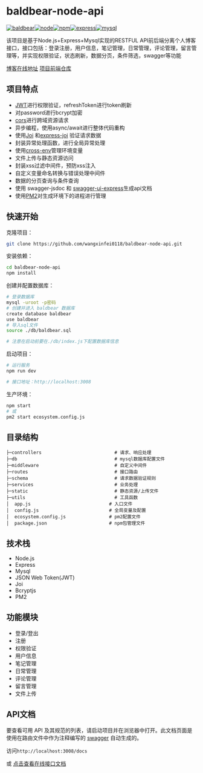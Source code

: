 # baldbear-node-api

[![baldbear](https://img.shields.io/badge/%E7%A7%83%E5%A4%B4%E7%86%8A-%40baldbear-brightgreen)](http://baldbear.cn/)[![node](https://img.shields.io/badge/node-v14.19.0-blue)](https://nodejs.org/)[![npm](https://img.shields.io/badge/npm-v6.14.16-blue)](https://www.npmjs.com/)[![express](https://img.shields.io/badge/express-%5E4.17.1-blue)](https://expressjs.com/)[![mysql](https://img.shields.io/badge/mysql-v5.7-blue)](https://www.mysql.com/)

该项目是基于Node.js+Express+Mysql实现的RESTFUL API前后端分离个人博客接口，接口包括：登录注册，用户信息，笔记管理，日常管理，评论管理，留言管理等，并实现权限验证，状态刷新，数据分页，条件筛选，swagger等功能

[博客在线地址](http://baldbear.cn)   [项目前端仓库](https://github.com/wangxinfei0118/baldbear-blog) 

## 项目特点

- [JWT](https://github.com/auth0/node-jsonwebtoken)进行权限验证，refreshToken进行token刷新
- 对password进行bcrypt加密
- [cors](https://github.com/expressjs/cors)进行跨域资源请求
- 异步编程，使用async/await进行整体代码重构
- 使用[Joi](https://github.com/hapijs/joi) 和[express-joi](https://www.npmjs.com/package/@escook/express-joi) 验证请求数据
- 封装异常处理函数，进行全局异常处理
- 使用[cross-env](https://github.com/kentcdodds/cross-env#readme)管理环境变量
- 文件上传与静态资源访问
- 封装xss过滤中间件，预防xss注入
- 自定义变量命名转换与错误处理中间件
- 数据的分页查询与条件查询
- 使用 swagger-jsdoc 和 [swagger-ui-express](https://github.com/scottie1984/swagger-ui-express)生成api文档
- 使用[PM2](https://pm2.keymetrics.io/)对生成环境下的进程进行管理

## 快速开始

克隆项目：

```bash
git clone https://github.com/wangxinfei0118/baldbear-node-api.git
```

安装依赖：

```bash
cd baldbear-node-api
npm install
```

创建并配置数据库：

```bash
# 登录数据库
mysql -uroot -p密码
# 创建并进入 baldbear 数据库
create database baldbear
use baldbear
# 导入sql文件
source ./db/baldbear.sql

# 注意在启动前要在./db/index.js下配置数据库信息
```

启动项目：

```bash
# 运行服务
npm run dev

# 接口地址：http://localhost:3008
```

生产环境：

```bash
npm start
# 或
pm2 start ecosystem.config.js
```

## 目录结构

```
├─controllers                           # 请求、响应处理 
├─db                                  	# mysql数据库配置文件
├─middleware                            # 自定义中间件
├─routes                                # 接口路由
├─schema                                # 请求数据验证规则
├─services                              # 业务处理
├─static                                # 静态资源/上传文件
├─utils                                 # 工具函数
│  app.js                             # 入口文件
│  config.js                          # 全局变量及配置
│  ecosystem.config.js                # pm2配置文件
│  package.json                       # npm包管理文件
```

## 技术栈

- Node.js
- Express
- Mysql
- JSON Web Token(JWT)
- Joi
- Bcryptjs
- PM2

## 功能模块

- 登录/登出
- 注册
- 权限验证
- 用户信息
- 笔记管理
- 日常管理
- 评论管理
- 留言管理
- 文件上传

## API文档

要查看可用 API 及其规范的列表，请启动项目并在浏览器中打开。此文档页面是使用在路由文件中作为注释编写的 [swagger](https://swagger.io/) 自动生成的。

访问`http://localhost:3008/docs`

或 [点击查看在线接口文档](http://api.baldbear.cn/docs/) 